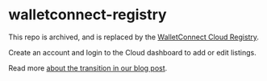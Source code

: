 # walletconnect-registry

This repo is archived, and is replaced by the [WalletConnect Cloud Registry](https://walletconnect.com).

Create an account and login to the Cloud dashboard to add or edit listings.

Read more [about the transition in our blog post](https://medium.com/walletconnect/introducing-walletconnect-cloud-registry-c17ac580f33).

